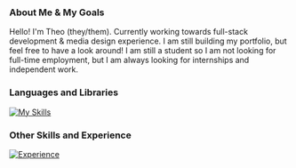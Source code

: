 ### About Me & My Goals
Hello! I'm Theo (they/them). Currently working towards full-stack development & media design experience. I am still building my portfolio, but feel free to have a look around! I am still a student so I am not looking for full-time employment, but I am always looking for internships and independent work.

### Languages and Libraries
[![My Skills](https://skillicons.dev/icons?i=js,html,css,java,nodejs,cpp,py,sklearn)](https://skillicons.dev)


### Other Skills and Experience
[![Experience](https://skillicons.dev/icons?i=au,ps,pr,visualstudio,vscode,arduino,replit,codepen)](https://skillicons.dev)

